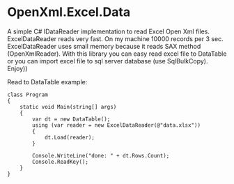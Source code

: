 # OpenXml.Excel.Data
A simple C# IDataReader implementation to read Excel Open Xml files.
ExcelDataReader reads very fast. On my machine 10000 records per 3 sec.
ExcelDataReader uses small memory because it reads SAX method (OpenXmlReader).
With this library you can easy read excel file to DataTable or you can import excel file to sql server database (use SqlBulkCopy).
Enjoy))

Read to DataTable example:

    class Program
    {
        static void Main(string[] args)
        {
            var dt = new DataTable();
            using (var reader = new ExcelDataReader(@"data.xlsx"))
            {                
                dt.Load(reader);
            }

            Console.WriteLine("done: " + dt.Rows.Count);
            Console.ReadKey();
        }
    }